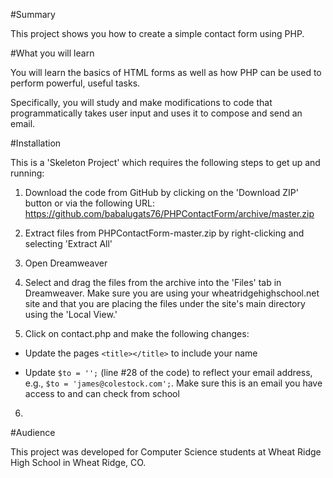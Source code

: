 #Summary

This project shows you how to create a simple contact form using PHP.

#What you will learn

You will learn the basics of HTML forms as well as how PHP can be used to perform powerful, useful tasks.

Specifically, you will study and make modifications to code that programmatically takes user input and uses it to compose and send an email.

#Installation

This is a 'Skeleton Project' which requires the following steps to get up and running:

1. Download the code from GitHub by clicking on the 'Download ZIP' button or via the following URL: https://github.com/babalugats76/PHPContactForm/archive/master.zip

2. Extract files from PHPContactForm-master.zip by right-clicking and selecting 'Extract All'

3. Open Dreamweaver

4. Select and drag the files from the archive into the 'Files' tab in Dreamweaver.  Make sure you are using your wheatridgehighschool.net site and that you are placing the files under the site's main directory using the 'Local View.'

5. Click on contact.php and make the following changes:
    
* Update the pages 
    `<title></title>` 
to include your name

* Update 
    `$to = '';` (line #28 of the code) to reflect your email address, e.g., 
    `$to = 'james@colestock.com';`.  Make sure this is an email you have access to and can check from school

6. 

#Audience

This project was developed for Computer Science students at Wheat Ridge High School in Wheat Ridge, CO.


